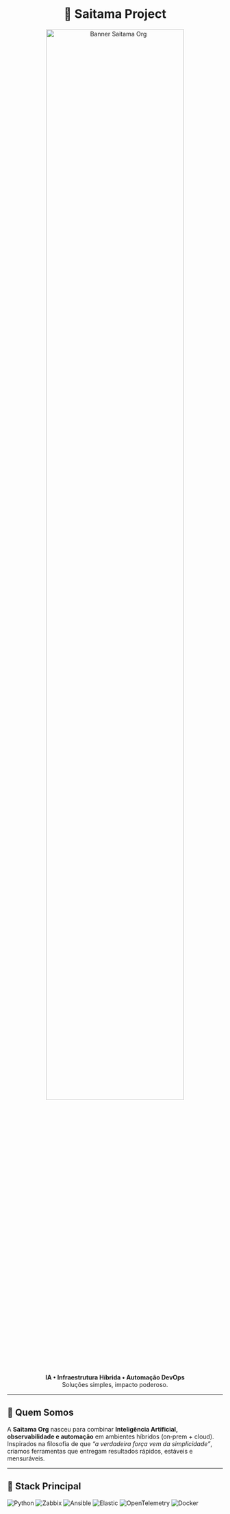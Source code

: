 <h1 align="center">🥊 Saitama Project</h1>

<p align="center">
  <!-- Substitua pelo seu GIF/banner (ex: 1200x250) -->
  <img src="https://github.com/saitama-org/.github/raw/main/profile/saitama-banner.gif" width="80%" alt="Banner Saitama Org"/>
</p>

<p align="center">
  <strong>IA • Infraestrutura Híbrida • Automação DevOps</strong><br/>
  Soluções simples, impacto poderoso.
</p>

<hr/>

## 🚀 Quem Somos

A **Saitama Org** nasceu para combinar **Inteligência Artificial, observabilidade e automação** em ambientes híbridos (on‑prem + cloud). Inspirados na filosofia de que *“a verdadeira força vem da simplicidade”*, criamos ferramentas que entregam resultados rápidos, estáveis e mensuráveis.

---

## 🧰 Stack Principal

![Python](https://img.shields.io/badge/Python-Automation-blue?style=for-the-badge&logo=python&logoColor=white)
![Zabbix](https://img.shields.io/badge/Zabbix-Monitoring-red?style=for-the-badge&logo=zabbix&logoColor=white)
![Ansible](https://img.shields.io/badge/Ansible-IaC-darkred?style=for-the-badge&logo=ansible&logoColor=white)
![Elastic](https://img.shields.io/badge/ElasticSearch-Logs-yellow?style=for-the-badge&logo=elastic&logoColor=white)
![OpenTelemetry](https://img.shields.io/badge/OpenTelemetry-Traces-purple?style=for-the-badge&logo=opentelemetry&logoColor=white)
![Docker](https://img.shields.io/badge/Docker-Containers-2496ED?style=for-the-badge&logo=docker&logoColor=white)

